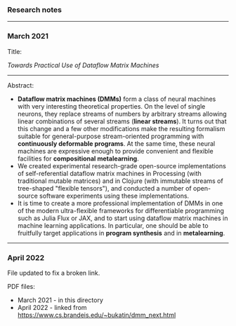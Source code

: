 ### Research notes

---

### March 2021

Title:

_Towards Practical Use of Dataflow Matrix Machines_

---

Abstract:
  * **Dataflow matrix machines (DMMs)** form a class of neural machines with very interesting theoretical properties. On the level of single neurons,  they replace streams of numbers by arbitrary streams allowing linear combinations of several streams (**linear streams**). It turns out that this change and a few other modifications make the resulting formalism suitable for general-purpose stream-oriented programming with **continuously deformable programs**. At the same time, these neural machines are expressive enough to provide convenient and flexible facilities for **compositional metalearning**.
  * We created experimental research-grade open-source implementations of self-referential dataflow matrix machines in Processing (with traditional mutable matrices) and in Clojure (with immutable streams of tree-shaped "flexible tensors"), and conducted a number of open-source software experiments using these implementations.
  * It is time to create a more professional implementation of DMMs in one of the modern ultra-flexible frameworks for differentiable programming such as Julia Flux or JAX, and to start using dataflow matrix machines in machine learning applications. In particular, one should be able to fruitfully target applications in **program synthesis** and in **metalearning**.

---

### April 2022

File updated to fix a broken link.

PDF files:
  * March 2021 - in this directory
  * April 2022 - linked from https://www.cs.brandeis.edu/~bukatin/dmm_next.html
